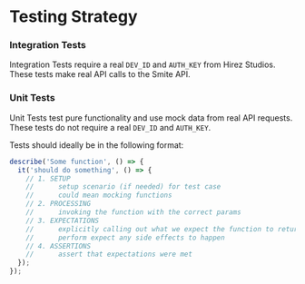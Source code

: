 # Testing Strategy

### Integration Tests

Integration Tests require a real `DEV_ID` and `AUTH_KEY` from Hirez Studios. These tests make real API calls to the Smite API.

### Unit Tests

Unit Tests test pure functionality and use mock data from real API requests. These tests do not require a real `DEV_ID` and `AUTH_KEY`.

Tests should ideally be in the following format:

```javascript
describe('Some function', () => {
  it('should do something', () => {
    // 1. SETUP
    //      setup scenario (if needed) for test case
    //      could mean mocking functions
    // 2. PROCESSING
    //      invoking the function with the correct params
    // 3. EXPECTATIONS
    //      explicitly calling out what we expect the function to return or
    //      perform expect any side effects to happen
    // 4. ASSERTIONS
    //      assert that expectations were met
  });
});
```
